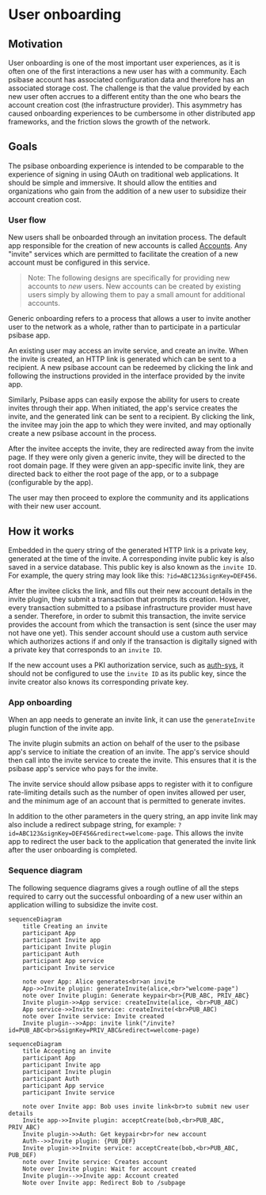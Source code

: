 # User onboarding

## Motivation

User onboarding is one of the most important user experiences, as it is often one of the first interactions a new user has with a community. Each psibase account has associated configuration data and therefore has an associated storage cost. The challenge is that the value provided by each new user often accrues to a different entity than the one who bears the account creation cost (the infrastructure provider). This asymmetry has caused onboarding experiences to be cumbersome in other distributed app frameworks, and the friction slows the growth of the network. 

## Goals

The psibase onboarding experience is intended to be comparable to the experience of signing in using OAuth on traditional web applications. It should be simple and immersive. It should allow the entities and organizations who gain from the addition of a new user to subsidize their account creation cost.

### User flow

New users shall be onboarded through an invitation process. The default app responsible for the creation of new accounts is called [Accounts](../../default-apps/accounts.md). Any "invite" services which are permitted to facilitate the creation of a new account must be configured in this service.

> Note: The following designs are specifically for providing new accounts to *new* users. New accounts can be created by existing users simply by allowing them to pay a small amount for additional accounts.

Generic onboarding refers to a process that allows a user to invite another user to the network as a whole, rather than to participate in a particular psibase app.

An existing user may access an invite service, and create an invite. When the invite is created, an HTTP link is generated which can be sent to a recipient. A new psibase account can be redeemed by clicking the link and following the instructions provided in the interface provided by the invite app.

Similarly, Psibase apps can easily expose the ability for users to create invites through their app. When initiated, the app's service creates the invite, and the generated link can be sent to a recipient. By clicking the link, the invitee may join the app to which they were invited, and may optionally create a new psibase account in the process. 

After the invitee accepts the invite, they are redirected away from the invite page. If they were only given a generic invite, they will be directed to the root domain page. If they were given an app-specific invite link, they are directed back to either the root page of the app, or to a subpage (configurable by the app).

The user may then proceed to explore the community and its applications with their new user account.

## How it works

Embedded in the query string of the generated HTTP link is a private key, generated at the time of the invite. A corresponding invite public key is also saved in a service database. This public key is also known as the `invite ID`. For example, the query string may look like this: `?id=ABC123&signKey=DEF456`.

After the invitee clicks the link, and fills out their new account details in the invite plugin, they submit a transaction that prompts its creation. However, every transaction submitted to a psibase infrastructure provider must have a sender. Therefore, in order to submit this transaction, the invite service provides the account from which the transaction is sent (since the user may not have one yet). This sender account should use a custom auth service which authorizes actions if and only if the transaction is digitally signed with a private key that corresponds to an `invite ID`.

If the new account uses a PKI authorization service, such as [auth-sys](../../default-apps/auth-sys.md), it should not be configured to use the `invite ID` as its public key, since the invite creator also knows its corresponding private key.

### App onboarding

When an app needs to generate an invite link, it can use the `generateInvite` plugin function of the invite app. 

The invite plugin submits an action on behalf of the user to the psibase app's service to initiate the creation of an invite. The app's service should then call into the invite service to create the invite. This ensures that it is the psibase app's service who pays for the invite.

The invite service should allow psibase apps to register with it to configure rate-limiting details such as the number of open invites allowed per user, and the minimum age of an account that is permitted to generate invites.

In addition to the other parameters in the query string, an app invite link may also include a redirect subpage string, for example: `?id=ABC123&signKey=DEF456&redirect=welcome-page`. This allows the invite app to redirect the user back to the application that generated the invite link after the user onboarding is completed.

### Sequence diagram

The following sequence diagrams gives a rough outline of all the steps required to carry out the successful onboarding of a new user within an application willing to subsidize the invite cost.

```mermaid
sequenceDiagram
    title Creating an invite
    participant App
    participant Invite app
    participant Invite plugin
    participant Auth
    participant App service
    participant Invite service

    note over App: Alice generates<br>an invite
    App->>Invite plugin: generateInvite(alice,<br>"welcome-page")
    note over Invite plugin: Generate keypair<br>{PUB_ABC, PRIV_ABC}
    Invite plugin->>App service: createInvite(alice, <br>PUB_ABC)
    App service->>Invite service: createInvite(<br>PUB_ABC)
    note over Invite service: Invite created
    Invite plugin-->>App: invite link("/invite?id=PUB_ABC<br>&signKey=PRIV_ABC&redirect=welcome-page)
```

```mermaid
sequenceDiagram
    title Accepting an invite
    participant App
    participant Invite app
    participant Invite plugin
    participant Auth
    participant App service
    participant Invite service

    note over Invite app: Bob uses invite link<br>to submit new user details
    Invite app->>Invite plugin: acceptCreate(bob,<br>PUB_ABC, PRIV_ABC)
    Invite plugin->>Auth: Get keypair<br>for new account
    Auth-->>Invite plugin: {PUB_DEF}
    Invite plugin->>Invite service: acceptCreate(bob,<br>PUB_ABC, PUB_DEF)
    note over Invite service: Creates account
    Note over Invite plugin: Wait for account created
    Invite plugin-->>Invite app: Account created
    Note over Invite app: Redirect Bob to /subpage
```

